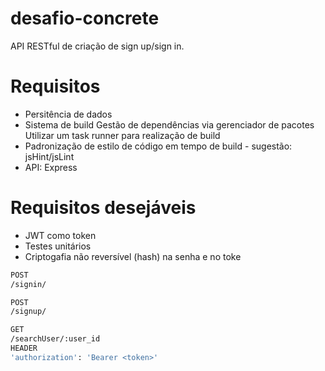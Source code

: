 # desafio-concrete

API RESTful de criação de sign up/sign in.

# Requisitos
- Persitência de dados
- Sistema de build Gestão de dependências via gerenciador de pacotes Utilizar um task runner para realização de build
- Padronização de estilo de código em tempo de build - sugestão: jsHint/jsLint
- API: Express

# Requisitos desejáveis
- JWT como token
- Testes unitários
- Criptogafia não reversível (hash) na senha e no toke

```sh
POST
/signin/
```

```sh
POST
/signup/
```

```sh
GET
/searchUser/:user_id
HEADER
'authorization': 'Bearer <token>'
```
